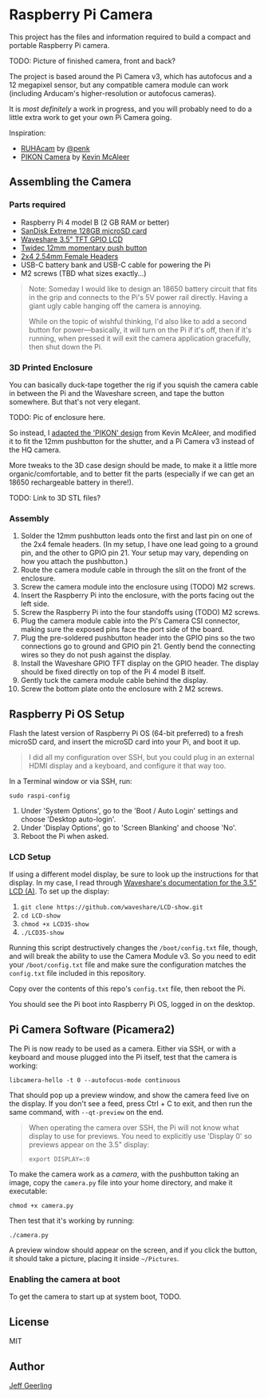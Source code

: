 # Raspberry Pi Camera

This project has the files and information required to build a compact and portable Raspberry Pi camera.

TODO: Picture of finished camera, front and back?

The project is based around the Pi Camera v3, which has autofocus and a 12 megapixel sensor, but any compatible camera module can work (including Arducam's higher-resolution or autofocus cameras).

It is _most definitely_ a work in progress, and you will probably need to do a little extra work to get your own Pi Camera going.

Inspiration:

  - [RUHAcam](https://github.com/penk/ruha.camera) by [@penk](https://github.com/penk)
  - [PIKON Camera](https://www.kevsrobots.com/blog/pikon-camera.html) by [Kevin McAleer](https://www.kevsrobots.com)

## Assembling the Camera

### Parts required

  - Raspberry Pi 4 model B (2 GB RAM or better)
  - [SanDisk Extreme 128GB microSD card](https://amzn.to/3GnJ1BM)
  - [Waveshare 3.5" TFT GPIO LCD](https://amzn.to/3ZdFley)
  - [Twidec 12mm momentary push button](https://amzn.to/3ijIj0C)
  - [2x4 2.54mm Female Headers](https://amzn.to/3CrlQ8H)
  - USB-C battery bank and USB-C cable for powering the Pi
  - M2 screws (TBD what sizes exactly...)

> Note: Someday I would like to design an 18650 battery circuit that fits in the grip and connects to the Pi's 5V power rail directly. Having a giant ugly cable hanging off the camera is annoying.
>
> While on the topic of wishful thinking, I'd also like to add a second button for power—basically, it will turn on the Pi if it's off, then if it's running, when pressed it will exit the camera application gracefully, then shut down the Pi.

### 3D Printed Enclosure

You can basically duck-tape together the rig if you squish the camera cable in between the Pi and the Waveshare screen, and tape the button somewhere. But that's not very elegant.

TODO: Pic of enclosure here.

So instead, I [adapted the 'PIKON' design](https://www.kevsrobots.com/blog/pikon-camera.html) from Kevin McAleer, and modified it to fit the 12mm pushbutton for the shutter, and a Pi Camera v3 instead of the HQ camera.

More tweaks to the 3D case design should be made, to make it a little more organic/comfortable, and to better fit the parts (especially if we can get an 18650 rechargeable battery in there!).

TODO: Link to 3D STL files?

### Assembly

  1. Solder the 12mm pushbutton leads onto the first and last pin on one of the 2x4 female headers. (In my setup, I have one lead going to a ground pin, and the other to GPIO pin 21. Your setup may vary, depending on how you attach the pushbutton.)
  1. Route the camera module cable in through the slit on the front of the enclosure.
  1. Screw the camera module into the enclosure using (TODO) M2 screws.
  1. Insert the Raspberry Pi into the enclosure, with the ports facing out the left side.
  1. Screw the Raspberry Pi into the four standoffs using (TODO) M2 screws.
  1. Plug the camera module cable into the Pi's Camera CSI connector, making sure the exposed pins face the port side of the board.
  1. Plug the pre-soldered pushbutton header into the GPIO pins so the two connections go to ground and GPIO pin 21. Gently bend the connecting wires so they do not push against the display.
  1. Install the Waveshare GPIO TFT display on the GPIO header. The display should be fixed directly on top of the Pi 4 model B itself.
  1. Gently tuck the camera module cable behind the display.
  1. Screw the bottom plate onto the enclosure with 2 M2 screws.

## Raspberry Pi OS Setup

Flash the latest version of Raspberry Pi OS (64-bit preferred) to a fresh microSD card, and insert the microSD card into your Pi, and boot it up.

> I did all my configuration over SSH, but you could plug in an external HDMI display and a keyboard, and configure it that way too.

In a Terminal window or via SSH, run:

```
sudo raspi-config
```

  1. Under 'System Options', go to the 'Boot / Auto Login' settings and choose 'Desktop auto-login'.
  1. Under 'Display Options', go to 'Screen Blanking' and choose 'No'.
  1. Reboot the Pi when asked.

### LCD Setup

If using a different model display, be sure to look up the instructions for that display. In my case, I read through [Waveshare's documentation for the 3.5" LCD (A)](https://www.waveshare.com/wiki/3.5inch_RPi_LCD_(A)). To set up the display:

  1. `git clone https://github.com/waveshare/LCD-show.git`
  1. `cd LCD-show`
  1. `chmod +x LCD35-show`
  1. `./LCD35-show`

Running this script destructively changes the `/boot/config.txt` file, though, and will break the ability to use the Camera Module v3. So you need to edit your `/boot/config.txt` file and make sure the configuration matches the `config.txt` file included in this repository.

Copy over the contents of this repo's `config.txt` file, then reboot the Pi.

You should see the Pi boot into Raspberry Pi OS, logged in on the desktop.

## Pi Camera Software (Picamera2)

The Pi is now ready to be used as a camera. Either via SSH, or with a keyboard and mouse plugged into the Pi itself, test that the camera is working:

```
libcamera-hello -t 0 --autofocus-mode continuous
```

That should pop up a preview window, and show the camera feed live on the display. If you don't see a feed, press Ctrl + C to exit, and then run the same command, with `--qt-preview` on the end.

> When operating the camera over SSH, the Pi will not know what display to use for previews. You need to explicitly use 'Display 0' so previews appear on the 3.5" display:
>
> ```
> export DISPLAY=:0
> ```

To make the camera work as a _camera_, with the pushbutton taking an image, copy the `camera.py` file into your home directory, and make it executable:

```
chmod +x camera.py
```

Then test that it's working by running:

```
./camera.py
```

A preview window should appear on the screen, and if you click the button, it should take a picture, placing it inside `~/Pictures`.

### Enabling the camera at boot

To get the camera to start up at system boot, TODO.

## License

MIT

## Author

[Jeff Geerling](https://www.jeffgeerling.com/)
